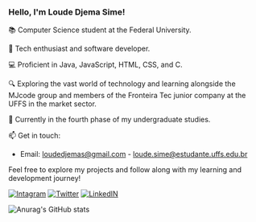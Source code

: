 ### Hello, I'm Loude Djema Sime!

📚 Computer Science student at the Federal University.

🚀 Tech enthusiast and software developer.

💻 Proficient in Java, JavaScript, HTML, CSS, and C.

🔍 Exploring the vast world of technology and learning alongside the MJcode group and members of the Fronteira Tec junior company at the UFFS in the market sector.

📖 Currently in the fourth phase of my undergraduate studies.

📫 Get in touch:

- Email: loudedjemas@gmail.com  - loude.sime@estudante.uffs.edu.br


Feel free to explore my projects and follow along with my learning and development journey!



[![Intagram](https://img.shields.io/badge/Instagram-E4405F?style=for-the-badge&logo=instagram&logoColor=white)](https://www.instagram.com/djemalee_)
[![Twitter](https://img.shields.io/badge/Twitter-1DA1F2?style=for-the-badge&logo=twitter&logoColor=white)](https://twitter.com/Djema50852883)
[![LinkedIN](https://img.shields.io/badge/LinkedIn-0077B5?style=for-the-badge&logo=linkedin&logoColor=white)](https://www.linkedin.com/in/loude-djema-sime-a41135207/)

![Anurag's GitHub stats](https://github-readme-stats.vercel.app/api?username=loudedje&show_icons=true&theme=dracula)






